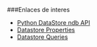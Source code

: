 ###Enlaces de interes

* [Python DataStore ndb API](https://cloud.google.com/appengine/docs/python/ndb/)  
* [Datastore Properties](https://cloud.google.com/appengine/docs/python/ndb/properties)  
* [Datastore Queries](https://cloud.google.com/appengine/docs/python/ndb/queries)  
